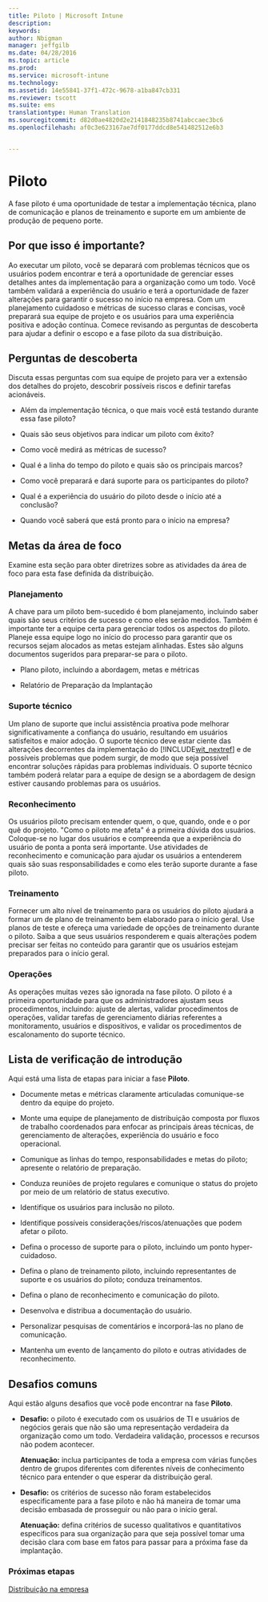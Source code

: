 ```yaml
---
title: Piloto | Microsoft Intune
description: 
keywords: 
author: Nbigman
manager: jeffgilb
ms.date: 04/28/2016
ms.topic: article
ms.prod: 
ms.service: microsoft-intune
ms.technology: 
ms.assetid: 14e55841-37f1-472c-9678-a1ba847cb331
ms.reviewer: tscott
ms.suite: ems
translationtype: Human Translation
ms.sourcegitcommit: d82d0ae4820d2e2141848235b8741abccaec3bc6
ms.openlocfilehash: af0c3e623167ae7df0177ddcd8e541482512e6b3


---
```


# Piloto
A fase piloto é uma oportunidade de testar a implementação técnica, plano de comunicação e planos de treinamento e suporte em um ambiente de produção de pequeno porte.

## Por que isso é importante?
Ao executar um piloto, você se deparará com problemas técnicos que os usuários podem encontrar e terá a oportunidade de gerenciar esses detalhes antes da implementação para a organização como um todo. Você também validará a experiência do usuário e terá a oportunidade de fazer alterações para garantir o sucesso no início na empresa. Com um planejamento cuidadoso e métricas de sucesso claras e concisas, você preparará sua equipe de projeto e os usuários para uma experiência positiva e adoção contínua.
Comece revisando as perguntas de descoberta para ajudar a definir o escopo e a fase piloto da sua distribuição.

## Perguntas de descoberta
Discuta essas perguntas com sua equipe de projeto para ver a extensão dos detalhes do projeto, descobrir possíveis riscos e definir tarefas acionáveis.

-   Além da implementação técnica, o que mais você está testando durante essa fase piloto?

-   Quais são seus objetivos para indicar um piloto com êxito?

-   Como você medirá as métricas de sucesso?

-   Qual é a linha do tempo do piloto e quais são os principais marcos?

-   Como você preparará e dará suporte para os participantes do piloto?

-   Qual é a experiência do usuário do piloto desde o início até a conclusão?

-   Quando você saberá que está pronto para o início na empresa?

## Metas da área de foco
Examine esta seção para obter diretrizes sobre as atividades da área de foco para esta fase definida da distribuição.

### Planejamento
A chave para um piloto bem-sucedido é bom planejamento, incluindo saber quais são seus critérios de sucesso e como eles serão medidos. Também é importante ter a equipe certa para gerenciar todos os aspectos do piloto. Planeje essa equipe logo no início do processo para garantir que os recursos sejam alocados as metas estejam alinhadas. Estes são alguns documentos sugeridos para preparar-se para o piloto.

-   Plano piloto, incluindo a abordagem, metas e métricas

-   Relatório de Preparação da Implantação

### Suporte técnico
Um plano de suporte que inclui assistência proativa pode melhorar significativamente a confiança do usuário, resultando em usuários satisfeitos e maior adoção. O suporte técnico deve estar ciente das alterações decorrentes da implementação do [!INCLUDE[wit_nextref](../includes/wit_nextref_md.md)] e de possíveis problemas que podem surgir, de modo que seja possível encontrar soluções rápidas para problemas individuais. O suporte técnico também poderá relatar para a equipe de design se a abordagem de design estiver causando problemas para os usuários.

### Reconhecimento
Os usuários piloto precisam entender quem, o que, quando, onde e o por quê do projeto. "Como o piloto me afeta" é a primeira dúvida dos usuários. Coloque-se no lugar dos usuários e compreenda que a experiência do usuário de ponta a ponta será importante. Use atividades de reconhecimento e comunicação para ajudar os usuários a entenderem quais são suas responsabilidades e como eles terão suporte durante a fase piloto.

### Treinamento
Fornecer um alto nível de treinamento para os usuários do piloto ajudará a formar um de plano de treinamento bem elaborado para o início geral. Use planos de teste e ofereça uma variedade de opções de treinamento durante o piloto. Saiba a que seus usuários responderem e quais alterações podem precisar ser feitas no conteúdo para garantir que os usuários estejam preparados para o início geral.

### Operações
As operações muitas vezes são ignorada na fase piloto. O piloto é a primeira oportunidade para que os administradores ajustam seus procedimentos, incluindo: ajuste de alertas, validar procedimentos de operações, validar tarefas de gerenciamento diárias referentes a monitoramento, usuários e dispositivos, e validar os procedimentos de escalonamento do suporte técnico.

## Lista de verificação de introdução
Aqui está uma lista de etapas para iniciar a fase **Piloto**.

-   Documente metas e métricas claramente articuladas comunique-se dentro da equipe do projeto.

-   Monte uma equipe de planejamento de distribuição composta por fluxos de trabalho coordenados para enfocar as principais áreas técnicas, de gerenciamento de alterações, experiência do usuário e foco operacional.

-   Comunique as linhas do tempo, responsabilidades e metas do piloto; apresente o relatório de preparação.

-   Conduza reuniões de projeto regulares e comunique o status do projeto por meio de um relatório de status executivo.

-   Identifique os usuários para inclusão no piloto.

-   Identifique possíveis considerações/riscos/atenuações que podem afetar o piloto.

-   Defina o processo de suporte para o piloto, incluindo um ponto hyper-cuidadoso.

-   Defina o plano de treinamento piloto, incluindo representantes de suporte e os usuários do piloto; conduza treinamentos.

-   Defina o plano de reconhecimento e comunicação do piloto.

-   Desenvolva e distribua a documentação do usuário.

-   Personalizar pesquisas de comentários e incorporá-las no plano de comunicação.

-   Mantenha um evento de lançamento do piloto e outras atividades de reconhecimento.

## Desafios comuns
Aqui estão alguns desafios que você pode encontrar na fase **Piloto**.

-   **Desafio:** o piloto é executado com os usuários de TI e usuários de negócios gerais que não são uma representação verdadeira da organização como um todo. Verdadeira validação, processos e recursos não podem acontecer.

    **Atenuação:** inclua participantes de toda a empresa com várias funções dentro de grupos diferentes com diferentes níveis de conhecimento técnico para entender o que esperar da distribuição geral.

-   **Desafio:** os critérios de sucesso não foram estabelecidos especificamente para a fase piloto e não há maneira de tomar uma decisão embasada de prosseguir ou não para o início geral.

    **Atenuação:** defina critérios de sucesso qualitativos e quantitativos específicos para sua organização para que seja possível tomar uma decisão clara com base em fatos para passar para a próxima fase da implantação.

### Próximas etapas
[Distribuição na empresa](enterprise-rollout.md)



<!--HONumber=Jun16_HO4-->


